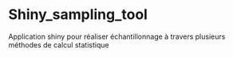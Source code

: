 # Shiny_sampling_tool
Application shiny pour réaliser échantillonnage à travers plusieurs méthodes de calcul statistique
